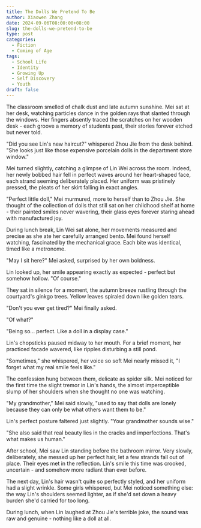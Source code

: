 ```yaml
---
title: The Dolls We Pretend To Be
author: Xiaowen Zhang
date: 2024-09-06T08:00:00+08:00
slug: the-dolls-we-pretend-to-be
type: post
categories:
  - Fiction
  - Coming of Age
tags:
  - School Life
  - Identity
  - Growing Up
  - Self Discovery
  - Youth
draft: false
---
```


The classroom smelled of chalk dust and late autumn sunshine. Mei sat at her desk, watching particles dance in the golden rays that slanted through the windows. Her fingers absently traced the scratches on her wooden desk - each groove a memory of students past, their stories forever etched but never told.

"Did you see Lin's new haircut?" whispered Zhou Jie from the desk behind. "She looks just like those expensive porcelain dolls in the department store window."

Mei turned slightly, catching a glimpse of Lin Wei across the room. Indeed, her newly bobbed hair fell in perfect waves around her heart-shaped face, each strand seeming deliberately placed. Her uniform was pristinely pressed, the pleats of her skirt falling in exact angles.

"Perfect little doll," Mei murmured, more to herself than to Zhou Jie. She thought of the collection of dolls that still sat on her childhood shelf at home - their painted smiles never wavering, their glass eyes forever staring ahead with manufactured joy.

During lunch break, Lin Wei sat alone, her movements measured and precise as she ate her carefully arranged bento. Mei found herself watching, fascinated by the mechanical grace. Each bite was identical, timed like a metronome.

"May I sit here?" Mei asked, surprised by her own boldness.

Lin looked up, her smile appearing exactly as expected - perfect but somehow hollow. "Of course."

They sat in silence for a moment, the autumn breeze rustling through the courtyard's ginkgo trees. Yellow leaves spiraled down like golden tears.

"Don't you ever get tired?" Mei finally asked.

"Of what?"

"Being so... perfect. Like a doll in a display case."

Lin's chopsticks paused midway to her mouth. For a brief moment, her practiced facade wavered, like ripples disturbing a still pond.

"Sometimes," she whispered, her voice so soft Mei nearly missed it, "I forget what my real smile feels like."

The confession hung between them, delicate as spider silk. Mei noticed for the first time the slight tremor in Lin's hands, the almost imperceptible slump of her shoulders when she thought no one was watching.

"My grandmother," Mei said slowly, "used to say that dolls are lonely because they can only be what others want them to be."

Lin's perfect posture faltered just slightly. "Your grandmother sounds wise."

"She also said that real beauty lies in the cracks and imperfections. That's what makes us human."

After school, Mei saw Lin standing before the bathroom mirror. Very slowly, deliberately, she messed up her perfect hair, let a few strands fall out of place. Their eyes met in the reflection. Lin's smile this time was crooked, uncertain - and somehow more radiant than ever before.

The next day, Lin's hair wasn't quite so perfectly styled, and her uniform had a slight wrinkle. Some girls whispered, but Mei noticed something else: the way Lin's shoulders seemed lighter, as if she'd set down a heavy burden she'd carried for too long.

During lunch, when Lin laughed at Zhou Jie's terrible joke, the sound was raw and genuine - nothing like a doll at all.
